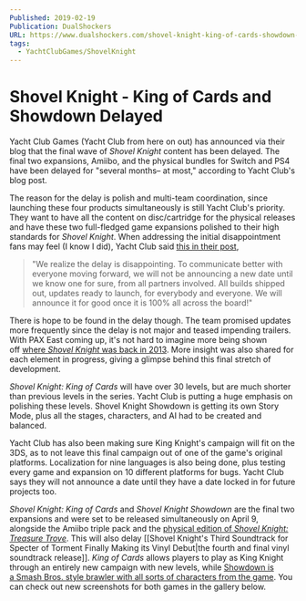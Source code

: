 ```yaml
---
Published: 2019-02-19
Publication: DualShockers
URL: https://www.dualshockers.com/shovel-knight-king-of-cards-showdown-delayed/
tags:
  - YachtClubGames/ShovelKnight
---
```

# Shovel Knight - King of Cards and Showdown Delayed

Yacht Club Games (Yacht Club from here on out) has announced via their blog that the final wave of _Shovel Knight_ content has been delayed. The final two expansions, Amiibo, and the physical bundles for Switch and PS4 have been delayed for "several months– at most," according to Yacht Club's blog post.

The reason for the delay is polish and multi-team coordination, since launching these four products simultaneously is still Yacht Club's priority. They want to have all the content on disc/cartridge for the physical releases and have these two full-fledged game expansions polished to their high standards for _Shovel Knight_. When addressing the initial disappointment fans may feel (I know I did), Yacht Club said [this in their post](https://yachtclubgames.com/2019/02/last-stop-before-treasure-trove/),

> "We realize the delay is disappointing. To communicate better with everyone moving forward, we will not be announcing a new date until we know one for sure, from all partners involved. All builds shipped out, updates ready to launch, for everybody and everyone. We will announce it for good once it is 100% all across the board!"

There is hope to be found in the delay though. The team promised updates more frequently since the delay is not major and teased impending trailers. With PAX East coming up, it's not hard to imagine more being shown off [where _Shovel Knight_ was back in 2013](https://goleftgaming.wordpress.com/2017/05/01/episode-03-an-interview-with-yacht-club-games/). More insight was also shared for each element in progress, giving a glimpse behind this final stretch of development.

_Shovel Knight: King of Cards_ will have over 30 levels, but are much shorter than previous levels in the series. Yacht Club is putting a huge emphasis on polishing these levels. Shovel Knight Showdown is getting its own Story Mode, plus all the stages, characters, and AI had to be created and balanced.

Yacht Club has also been making sure King Knight's campaign will fit on the 3DS, as to not leave this final campaign out of one of the game's original platforms. Localization for nine languages is also being done, plus testing every game and expansion on 10 different platforms for bugs. Yacht Club says they will not announce a date until they have a date locked in for future projects too.

_Shovel Knight: King of Cards_ and _Shovel Knight Showdown_ are the final two expansions and were set to be released simultaneously on April 9, alongside the Amiibo triple pack and the [physical edition of _Shovel Knight: Treasure Trove_](https://www.dualshockers.com/shovel-knight-treasure-trove-physical-release/). This will also delay [[Shovel Knight's Third Soundtrack for Specter of Torment Finally Making its Vinyl Debut|the fourth and final vinyl soundtrack release]]. _King of Cards_ allows players to play as King Knight through an entirely new campaign with new levels, while [Showdown is a Smash Bros. style brawler with all sorts of characters from the game](https://www.dualshockers.com/shovel-knight-showdown-announcement/). You can check out new screenshots for both games in the gallery below.

